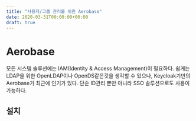 ```yaml
---
title: "사용자/그룹 관리를 위한 Aerobase"
date: 2020-03-31T00:00:00+00:00
draft: true
---
```


# Aerobase
모든 시스템 솔루션에는 IAM(Identity & Access Management)이 필요하다. 쉽게는 LDAP을 위한 OpenLDAP이나 OpenDS같은것을 생각할 수 있으나, Keycloak기반의 Aerobase가 최근에 인기가 있다.
단순 ID관리 뿐만 아니라 SSO 솔루션으로도 사용이 가능하다.

## 설치

